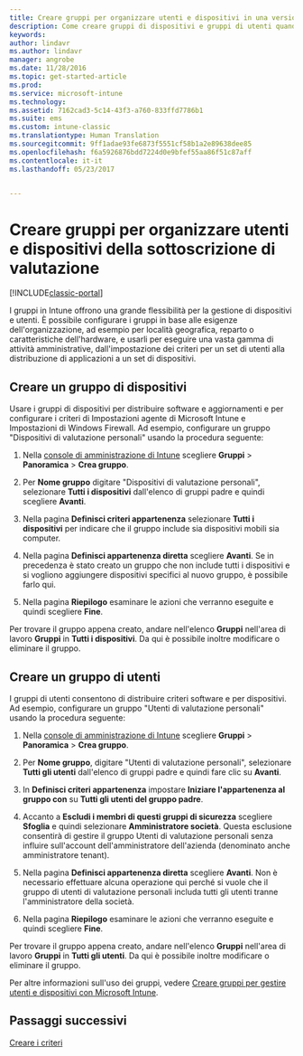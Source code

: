 ```yaml
---
title: Creare gruppi per organizzare utenti e dispositivi in una versione di valutazione gratuita| Microsoft Docs
description: Come creare gruppi di dispositivi e gruppi di utenti quando si esegue l&quot;iscrizione per una valutazione gratuita di 30 giorni di Microsoft Intune.
keywords: 
author: lindavr
ms.author: lindavr
manager: angrobe
ms.date: 11/28/2016
ms.topic: get-started-article
ms.prod: 
ms.service: microsoft-intune
ms.technology: 
ms.assetid: 7162cad3-5c14-43f3-a760-833ffd7786b1
ms.suite: ems
ms.custom: intune-classic
ms.translationtype: Human Translation
ms.sourcegitcommit: 9ff1adae93fe6873f5551cf58b1a2e89638dee85
ms.openlocfilehash: f6a5926876bdd7224d0e9bfef55aa86f51c87aff
ms.contentlocale: it-it
ms.lasthandoff: 05/23/2017


---
```


# <a name="create-groups-to-organize-evaluation-subscription-users-and-devices"></a>Creare gruppi per organizzare utenti e dispositivi della sottoscrizione di valutazione

[!INCLUDE[classic-portal](../includes/classic-portal.md)]

I gruppi in Intune offrono una grande flessibilità per la gestione di dispositivi e utenti. È possibile configurare i gruppi in base alle esigenze dell'organizzazione, ad esempio per località geografica, reparto o caratteristiche dell'hardware, e usarli per eseguire una vasta gamma di attività amministrative, dall'impostazione dei criteri per un set di utenti alla distribuzione di applicazioni a un set di dispositivi.

## <a name="create-a-device-group"></a>Creare un gruppo di dispositivi
Usare i gruppi di dispositivi per distribuire software e aggiornamenti e per configurare i criteri di Impostazioni agente di Microsoft Intune e Impostazioni di Windows Firewall. Ad esempio, configurare un gruppo "Dispositivi di valutazione personali" usando la procedura seguente:

1.  Nella [console di amministrazione di Intune](https://manage.microsoft.com/) scegliere **Gruppi** &gt; **Panoramica** &gt; **Crea gruppo**.

2.  Per **Nome gruppo** digitare "Dispositivi di valutazione personali", selezionare **Tutti i dispositivi** dall'elenco di gruppi padre e quindi scegliere **Avanti**.

3.  Nella pagina **Definisci criteri appartenenza** selezionare **Tutti i dispositivi** per indicare che il gruppo include sia dispositivi mobili sia computer.

4.  Nella pagina **Definisci appartenenza diretta** scegliere **Avanti**. Se in precedenza è stato creato un gruppo che non include tutti i dispositivi e si vogliono aggiungere dispositivi specifici al nuovo gruppo, è possibile farlo qui.

5.  Nella pagina **Riepilogo** esaminare le azioni che verranno eseguite e quindi scegliere **Fine**.

Per trovare il gruppo appena creato, andare nell'elenco **Gruppi** nell'area di lavoro **Gruppi** in **Tutti i dispositivi**. Da qui è possibile inoltre modificare o eliminare il gruppo.

## <a name="create-a-user-group"></a>Creare un gruppo di utenti
I gruppi di utenti consentono di distribuire criteri software e per dispositivi. Ad esempio, configurare un gruppo "Utenti di valutazione personali" usando la procedura seguente:

1.  Nella [console di amministrazione di Intune](https://manage.microsoft.com/) scegliere **Gruppi** &gt; **Panoramica** &gt; **Crea gruppo**.

2.  Per **Nome gruppo**, digitare "Utenti di valutazione personali", selezionare **Tutti gli utenti** dall'elenco di gruppi padre e quindi fare clic su **Avanti**.

3.  In **Definisci criteri appartenenza** impostare **Iniziare l'appartenenza al gruppo con** su **Tutti gli utenti del gruppo padre**.

4.  Accanto a **Escludi i membri di questi gruppi di sicurezza** scegliere **Sfoglia** e quindi selezionare **Amministratore società**. Questa esclusione consentirà di gestire il gruppo Utenti di valutazione personali senza influire sull'account dell'amministratore dell'azienda (denominato anche amministratore tenant).

5.  Nella pagina **Definisci appartenenza diretta** scegliere **Avanti**. Non è necessario effettuare alcuna operazione qui perché si vuole che il gruppo di utenti di valutazione personali includa tutti gli utenti tranne l'amministratore della società.

6.  Nella pagina **Riepilogo** esaminare le azioni che verranno eseguite e quindi scegliere **Fine**.

Per trovare il gruppo appena creato, andare nell'elenco **Gruppi** nell'area di lavoro **Gruppi** in **Tutti gli utenti**. Da qui è possibile inoltre modificare o eliminare il gruppo.

Per altre informazioni sull'uso dei gruppi, vedere [Creare gruppi per gestire utenti e dispositivi con Microsoft Intune](/intune-classic/Deploy-Use/use-groups-to-manage-users-and-devices-with-microsoft-intune).

## <a name="next-steps"></a>Passaggi successivi
[Creare i criteri](get-started-with-a-30-day-trial-of-microsoft-intune-step-4.md)  

